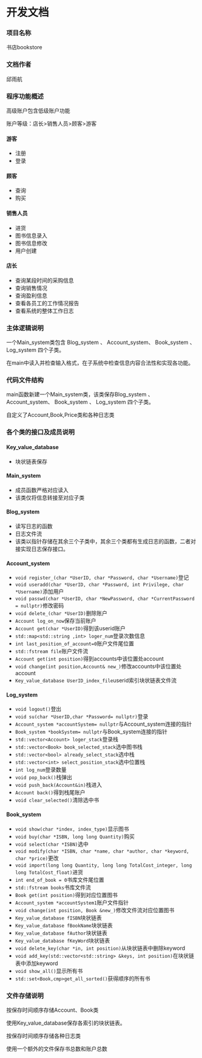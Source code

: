 # 开发文档
### 项目名称
书店bookstore

### 文档作者
邱雨航
### 程序功能概述
高级账户包含低级账户功能

账户等级：店长>销售人员>顾客>游客
#### 游客

- 注册
- 登录

#### 顾客

- 查询
- 购买

#### 销售人员

- 进货
- 图书信息录入
- 图书信息修改
- 用户创建


#### 店长

- 查询某段时间的采购信息
- 查询销售情况
- 查询盈利信息
- 查看各员工的工作情况报告
- 查看系统的整体工作日志

### 主体逻辑说明
一个Main_system类包含    Blog_system 、
    Account_system、
    Book_system 、
    Log_system 四个子类。

在main中读入并检查输入格式，在子系统中检查信息内容合法性和实现各功能。

### 代码文件结构
<!-- 即 main 函数与各个类的关系 -->
main函数新建一个Main_system类，该类保存Blog_system 、
    Account_system、
    Book_system 、
    Log_system 四个子类。

自定义了Account,Book,Price类和各种日志类
### 各个类的接口及成员说明
#### Key_value_database
- 块状链表保存
#### Main_system
- 成员函数严格对应读入
- 该类仅将信息转接至对应子类
#### Blog_system
- 读写日志的函数
- 日志文件流
- 该类以指针存储在其余三个子类中，其余三个类都有生成日志的函数，二者对接实现日志保存接口。
#### Account_system
- `void register_(char *UserID, char *Password, char *Username)`登记
- `void useradd(char *UserID, char *Password, int Privilege, char *Username)`添加用户
- `void passwd(char *UserID, char *NewPassword, char *CurrentPassword = nullptr)`修改密码
- `void delete_(char *UserID)`删除账户
- `Account log_on_now`保存当前账户
- `Account get(char *UserID)`得到该userid账户
- `std::map<std::string ,int> loger_num`登录次数信息
- `int last_position_of_account=0`账户文件尾位置
- `std::fstream file`账户文件流
- `Account get(int position)`得到accounts中该位置处account
- `void change(int position,Account& new_)`修改accounts中该位置处account
- `Key_value_database UserID_index_file`userid索引块状链表文件流

#### Log_system
- `void logout()`登出
- `void su(char *UserID,char *Password= nullptr)`登录
- `Account_system *accountSystem= nullptr`与Account_system连接的指针
- `Book_system *bookSystem= nullptr`与Book_system连接的指针
- `std::vector<Account> loger_stack`登录栈
- `std::vector<Book> book_selected_stack`选中图书栈
- `std::vector<bool> already_select_stack`选中栈
- `std::vector<int> select_position_stack`选中位置栈
- `int log_num`登录数量
- `void pop_back()`栈弹出
- `void push_back(Account&in)`栈进入
- `Account back()`得到栈尾账户
- `void clear_selected()`清除选中书


#### Book_system
- `void show(char *index, index_type)`显示图书
- `void buy(char *ISBN, long long Quantity)`购买
- `void select(char *ISBN)`选中
- `void modify(char *ISBN, char *name, char *author, char *keyword, char *price)`更改
- `void import(long long Quantity, long long TotalCost_integer, long long TotalCost_float)`进货
- `int end_of_book = 0`书库文件尾位置
- `std::fstream books`书库文件流
- `Book get(int position)`得到对应位置图书
- `Account_system *accountSystem1`账户文件指针
- `void change(int position, Book &new_)`修改文件流对应位置图书
- `Key_value_database fISBN`块状链表
- `Key_value_database fBookName`块状链表
- `Key_value_database fAuthor`块状链表
- `Key_value_database fKeyWord`块状链表
- `void delete_key(char *in, int position)`从块状链表中删除keyword
- `void add_key(std::vector<std::string> &keys, int position)`在块状链表中添加keyword
- `void show_all()`显示所有书
- `std::set<Book,cmp>get_all_sorted()`获得顺序的所有书

### 文件存储说明
按保存时间顺序存储Account、Book类

使用Key_value_database保存各索引的块状链表。

按保存时间顺序存储各种日志类

使用一个额外的文件保存书总数和账户总数